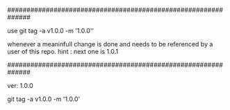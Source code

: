 ##############################################################

use git tag -a v1.0.0 -m '1.0.0''

whenever a meaninfull change
is done  and needs to be referenced by a user
of this repo.
hint : next one is 1.0.1

##############################################################

ver: 1.0.0

git tag -a v1.0.0 -m '1.0.0'
